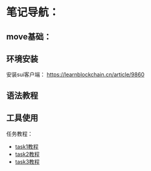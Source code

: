 # 笔记导航：

## move基础：

## 环境安装
安装sui客户端： https://learnblockchain.cn/article/9860

## 语法教程

## 工具使用


任务教程：
- [task1教程](任务教程/task1教程.md)
- [task2教程](任务教程/task2教程.md)
- [task3教程](任务教程/task3教程.md)





